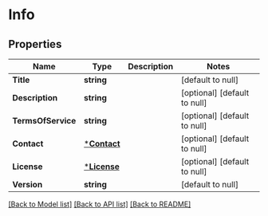 # Info

## Properties
Name | Type | Description | Notes
------------ | ------------- | ------------- | -------------
**Title** | **string** |  | [default to null]
**Description** | **string** |  | [optional] [default to null]
**TermsOfService** | **string** |  | [optional] [default to null]
**Contact** | [***Contact**](Contact.md) |  | [optional] [default to null]
**License** | [***License**](License.md) |  | [optional] [default to null]
**Version** | **string** |  | [default to null]

[[Back to Model list]](../README.md#documentation-for-models) [[Back to API list]](../README.md#documentation-for-api-endpoints) [[Back to README]](../README.md)

